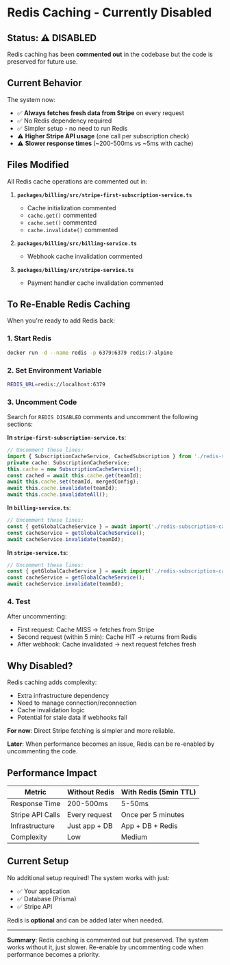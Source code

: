 # Redis Caching - Currently Disabled

## Status: ⚠️ DISABLED

Redis caching has been **commented out** in the codebase but the code is preserved for future use.

## Current Behavior

The system now:
- ✅ **Always fetches fresh data from Stripe** on every request
- ✅ No Redis dependency required
- ✅ Simpler setup - no need to run Redis
- ⚠️ **Higher Stripe API usage** (one call per subscription check)
- ⚠️ **Slower response times** (~200-500ms vs ~5ms with cache)

## Files Modified

All Redis cache operations are commented out in:

1. **`packages/billing/src/stripe-first-subscription-service.ts`**
   - Cache initialization commented
   - `cache.get()` commented
   - `cache.set()` commented  
   - `cache.invalidate()` commented

2. **`packages/billing/src/billing-service.ts`**
   - Webhook cache invalidation commented

3. **`packages/billing/src/stripe-service.ts`**
   - Payment handler cache invalidation commented

## To Re-Enable Redis Caching

When you're ready to add Redis back:

### 1. Start Redis
```bash
docker run -d --name redis -p 6379:6379 redis:7-alpine
```

### 2. Set Environment Variable
```bash
REDIS_URL=redis://localhost:6379
```

### 3. Uncomment Code

Search for `REDIS DISABLED` comments and uncomment the following sections:

**In `stripe-first-subscription-service.ts`**:
```typescript
// Uncomment these lines:
import { SubscriptionCacheService, CachedSubscription } from './redis-subscription-cache';
private cache: SubscriptionCacheService;
this.cache = new SubscriptionCacheService();
const cached = await this.cache.get(teamId);
await this.cache.set(teamId, mergedConfig);
await this.cache.invalidate(teamId);
await this.cache.invalidateAll();
```

**In `billing-service.ts`**:
```typescript
// Uncomment these lines:
const { getGlobalCacheService } = await import('./redis-subscription-cache');
const cacheService = getGlobalCacheService();
await cacheService.invalidate(teamId);
```

**In `stripe-service.ts`**:
```typescript
// Uncomment these lines:
const { getGlobalCacheService } = await import('./redis-subscription-cache');
const cacheService = getGlobalCacheService();
await cacheService.invalidate(teamId);
```

### 4. Test

After uncommenting:
- First request: Cache MISS → fetches from Stripe
- Second request (within 5 min): Cache HIT → returns from Redis
- After webhook: Cache invalidated → next request fetches fresh

## Why Disabled?

Redis caching adds complexity:
- Extra infrastructure dependency
- Need to manage connection/reconnection
- Cache invalidation logic
- Potential for stale data if webhooks fail

**For now**: Direct Stripe fetching is simpler and more reliable.

**Later**: When performance becomes an issue, Redis can be re-enabled by uncommenting the code.

## Performance Impact

| Metric | Without Redis | With Redis (5min TTL) |
|--------|---------------|------------------------|
| Response Time | 200-500ms | 5-50ms |
| Stripe API Calls | Every request | Once per 5 minutes |
| Infrastructure | Just app + DB | App + DB + Redis |
| Complexity | Low | Medium |

## Current Setup

No additional setup required! The system works with just:
- ✅ Your application
- ✅ Database (Prisma)
- ✅ Stripe API

Redis is **optional** and can be added later when needed.

---

**Summary**: Redis caching is commented out but preserved. The system works without it, just slower. Re-enable by uncommenting code when performance becomes a priority.

